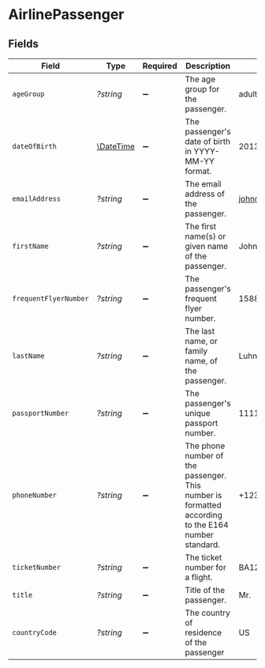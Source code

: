 # AirlinePassenger


## Fields

| Field                                                                                              | Type                                                                                               | Required                                                                                           | Description                                                                                        | Example                                                                                            |
| -------------------------------------------------------------------------------------------------- | -------------------------------------------------------------------------------------------------- | -------------------------------------------------------------------------------------------------- | -------------------------------------------------------------------------------------------------- | -------------------------------------------------------------------------------------------------- |
| `ageGroup`                                                                                         | *?string*                                                                                          | :heavy_minus_sign:                                                                                 | The age group for the passenger.                                                                   | adult                                                                                              |
| `dateOfBirth`                                                                                      | [\DateTime](https://www.php.net/manual/en/class.datetime.php)                                      | :heavy_minus_sign:                                                                                 | The passenger's date of birth in YYYY-MM-YY format.                                                | 2013-07-16                                                                                         |
| `emailAddress`                                                                                     | *?string*                                                                                          | :heavy_minus_sign:                                                                                 | The email address of the passenger.                                                                | john@example.com                                                                                   |
| `firstName`                                                                                        | *?string*                                                                                          | :heavy_minus_sign:                                                                                 | The first name(s) or given name of the passenger.                                                  | John                                                                                               |
| `frequentFlyerNumber`                                                                              | *?string*                                                                                          | :heavy_minus_sign:                                                                                 | The passenger's frequent flyer number.                                                             | 15885566                                                                                           |
| `lastName`                                                                                         | *?string*                                                                                          | :heavy_minus_sign:                                                                                 | The last name, or family name, of the passenger.                                                   | Luhn                                                                                               |
| `passportNumber`                                                                                   | *?string*                                                                                          | :heavy_minus_sign:                                                                                 | The passenger's unique passport number.                                                            | 11117700225                                                                                        |
| `phoneNumber`                                                                                      | *?string*                                                                                          | :heavy_minus_sign:                                                                                 | The phone number of the passenger. This number is formatted according to the E164 number standard. | +1234567890                                                                                        |
| `ticketNumber`                                                                                     | *?string*                                                                                          | :heavy_minus_sign:                                                                                 | The ticket number for a flight.                                                                    | BA1236699999                                                                                       |
| `title`                                                                                            | *?string*                                                                                          | :heavy_minus_sign:                                                                                 | Title of the passenger.                                                                            | Mr.                                                                                                |
| `countryCode`                                                                                      | *?string*                                                                                          | :heavy_minus_sign:                                                                                 | The country of residence of the passenger                                                          | US                                                                                                 |